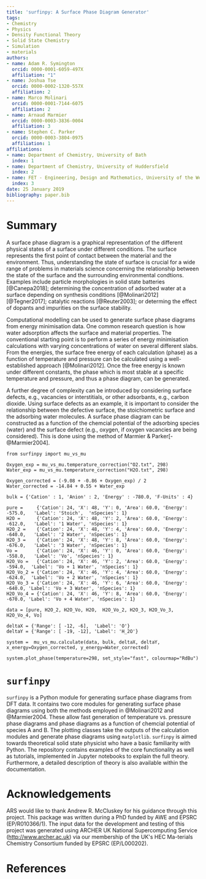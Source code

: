 ```yaml
---
title: 'surfinpy: A Surface Phase Diagram Generator'
tags:
- Chemistry
- Physics
- Density Functional Theory
- Solid State Chemistry
- Simulation
- materials
authors:
- name: Adam R. Symington
  orcid: 0000-0001-6059-497X
  affiliation: "1"
- name: Joshua Tse
  orcid: 0000-0002-1320-557X
  affiliation: 2
- name: Marco Molinari
  orcid: 0000-0001-7144-6075
  affiliation: 2
- name: Arnaud Marmier
  orcid: 0000-0003-3836-0004
  affiliation: 3
- name: Stephen C. Parker
  orcid: 0000-0003-3804-0975
  affiliation: 1
affiliations:
- name: Department of Chemistry, University of Bath
  index: 1
- name: Department of Chemistry, University of Huddersfield
  index: 2
- name: FET - Engineering, Design and Mathematics, University of the West of England
  index: 3
date: 25 January 2019
bibliography: paper.bib
---
```


# Summary

A surface phase diagram is a graphical representation of the different physical states of a surface under different conditions.
The surface represents the first point of contact between the material and the environment.
Thus, understanding the state of surface is crucial for a wide range of problems in materials science concerning the relationship between
the state of the surface and the surrounding environmental condtions.
Examples include particle morphologies in solid state batteries [@Canepa2018];
determining the concentration of adsorbed water at a surface depending on synthesis conditions [@Molinari2012] [@Tegner2017];
catalytic reactions [@Reuter2003]; or determing the effect of dopants and impurities on the surface stability.  

Computational modelling can be used to generate surface phase diagrams from energy minimisation data.
One common research question is how water adsorption affects the surface and material properties.
The conventional starting point is to perform a series of energy minimisation calculations with varying concentrations of water on several different slabs.
From the energies, the surface free energy of each calculation (phase) as a function of temperature and pressure can be calculated using a well-established approach [@Molinari2012].
Once the free energy is known under different constants, the phase which is most stable at a specific temperature and pressure, and thus a phase diagram, can be generated.

A further degree of complexity can be introduced by considering surface defects, e.g., vacancies or interstitials, or other adsorbants, e.g., carbon dioxide.
Using surface defects as an example, it is important to consider the relationship between the defective surface, the stoichiometric surface and the adsorbing water molecules.
A surface phase diagram can be constructed as a function of the chemcial potential of the adsorbing species (water) and the surface defect
(e.g., oxygen, if oxygen vacancies are being considered). This is done using the method of Marmier & Parker[-@Marmier2004].

```
from surfinpy import mu_vs_mu

Oxygen_exp = mu_vs_mu.temperature_correction("O2.txt", 298)
Water_exp = mu_vs_mu.temperature_correction("H2O.txt", 298)

Oxygen_corrected = (-9.08 + -0.86 + Oxygen_exp) / 2
Water_corrected = -14.84 + 0.55 + Water_exp

bulk = {'Cation' : 1, 'Anion' : 2, 'Energy' : -780.0, 'F-Units' : 4}

pure =     {'Cation': 24, 'X': 48, 'Y': 0, 'Area': 60.0, 'Energy': -575.0,   'Label': 'Stoich',  'nSpecies': 1}
H2O =      {'Cation': 24, 'X': 48, 'Y': 2, 'Area': 60.0, 'Energy': -612.0,   'Label': '1 Water', 'nSpecies': 1}
H2O_2 =    {'Cation': 24, 'X': 48, 'Y': 4, 'Area': 60.0, 'Energy': -640.0,   'Label': '2 Water', 'nSpecies': 1}
H2O_3 =    {'Cation': 24, 'X': 48, 'Y': 8, 'Area': 60.0, 'Energy': -676.0,   'Label': '3 Water', 'nSpecies': 1}
Vo =       {'Cation': 24, 'X': 46, 'Y': 0, 'Area': 60.0, 'Energy': -558.0,   'Label': 'Vo', 'nSpecies': 1}
H2O_Vo =   {'Cation': 24, 'X': 46, 'Y': 2, 'Area': 60.0, 'Energy': -594.0,  'Label': 'Vo + 1 Water', 'nSpecies': 1}
H2O_Vo_2 = {'Cation': 24, 'X': 46, 'Y': 4, 'Area': 60.0, 'Energy': -624.0,  'Label': 'Vo + 2 Water', 'nSpecies': 1}
H2O_Vo_3 = {'Cation': 24, 'X': 46, 'Y': 6, 'Area': 60.0, 'Energy': -640.0, 'Label': 'Vo + 3 Water', 'nSpecies': 1}
H2O_Vo_4 = {'Cation': 24, 'X': 46, 'Y': 8, 'Area': 60.0, 'Energy': -670.0, 'Label': 'Vo + 4 Water', 'nSpecies': 1}

data = [pure, H2O_2, H2O_Vo, H2O,  H2O_Vo_2, H2O_3, H2O_Vo_3,  H2O_Vo_4, Vo]

deltaX = {'Range': [ -12, -6],  'Label': 'O'}
deltaY = {'Range': [ -19, -12], 'Label': 'H_2O'}

system =  mu_vs_mu.calculate(data, bulk, deltaX, deltaY, x_energy=Oxygen_corrected, y_energy=Water_corrected)

system.plot_phase(temperature=298, set_style="fast", colourmap="RdBu")
```

# `surfinpy`

`surfinpy` is a Python module for generating surface phase diagrams from DFT data.
It contains two core modules for generating surface phase diagrams using both the methods employed in @Molinari2012 and @Marmier2004.
These allow fast generation of temperature vs. pressure phase diagrams and phase diagrams as a function of chemcial potential of species A and B.
The plotting classes take the outputs of the calculation modules and generate phase diagrams using `matplotlib`.
`surfinpy` is aimed towards theoretical solid state physicist who have a basic familiarity with Python.
The repository contains examples of the core functionality as well as tutorials, implemented in Jupyter notebooks to explain the full theory.
Furthermore, a detailed description of theory is also available within the documentation.

# Acknowledgements

ARS would like to thank Andrew R. McCluskey for his guidance through this project. This package was written during a PhD funded by AWE and EPSRC (EP/R010366/1). The input
data for the development and testing of this project was generated using ARCHER UK National Supercomputing Service (http://www.archer.ac.uk) via our membership of
the UK's HEC Ma-terials Chemistry Consortium funded by EPSRC (EP/L000202).

# References
